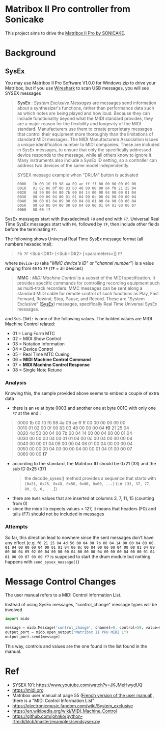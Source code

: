 Matribox II Pro controller from Sonicake 
===

This project aims to drive the [Matribox II Pro by SONICAKE](https://www.sonicake.com/pages/matribox-ii-pro-software-firmware-1).

# Background

## SysEx
You may use Matribox II Pro Software V1.0.0 for Windows.zip to drive
your Matribox, but if you use [Wireshark](https://www.wireshark.org/) to scan USB messages,
you will see SYSEX messages

> **SysEx** : *System Exclusive Messages* are messages send information about a synthesizer's functions, 
> rather than performance data such as which notes are being played and how loud.
> Because they can include functionality beyond what the MIDI standard provides, they are a major reason 
> for the flexibility and longevity of the MIDI standard. Manufacturers use them to create proprietary messages
> that control their equipment more thoroughly than the limitations of standard MIDI messages.
> The MIDI Manufacturers Association issues a unique identification number to MIDI companies.
> These are included in SysEx messages, to ensure that only the specifically addressed device responds to the message, 
> while all others know to ignore it. Many instruments also include a SysEx ID setting, so a controller 
> can address two devices of the same model independently.

> SYSEX message example when "DRUM" button is activated
> ````
> 0000   1b 00 10 f0 98 4a 09 ae ff ff 00 00 00 00 09 00
> 0010   01 02 00 0f 00 83 03 48 00 00 00 04 f0 21 25 04
> 0020   4d 50 00 04 00 7b 00 04 14 00 00 04 00 00 01 04
> 0030   00 00 00 04 00 01 01 04 00 0c 00 04 00 00 00 04
> 0040   00 00 01 04 09 00 00 04 08 01 00 04 00 00 00 04
> 0050   00 00 00 04 00 00 00 04 00 00 01 04 01 00 00 07
> 0060   00 00 f7
> ````

SysEx messages start with (hexadecimal) `F0` and end with `F7`.
Universal Real Time SysEx messages start with `F0`, followed by `7F`, then include other fields before the terminating `F7`.

The following shows Universal Real Time SysEx message format (all numbers hexadecimal):

> `F0 7F` <Device-ID> <Sub-ID#1> [<Sub-ID#2> [\<parameters\>]] `F7`

where `Device-ID` (aka "*MMC device's ID*" or "*channel number*") is a value ranging from `00` to `7F` (`7F` = all devices)

> **MMC** : *MIDI Machine Control* is a subset of the MIDI specification.
> It provides specific commands for controlling recording equipment 
> such as multi-track recorders. 
> MMC messages can be sent along a standard MIDI cable for remote control 
> of such functions as Play, Fast Forward, Rewind, Stop, Pause, and Record. 
> These are "System Exclusive" ([SysEx](https://en.wikipedia.org/wiki/MIDI#System_Exclusive_messages)) messages, 
> specifically Real Time Universal SysEx messages. 


and `Sub-ID#1:` is one of the following values. The bolded values are MIDI Machine Control related:
* 01 = Long Form MTC
* 02 = MIDI Show Control
* 03 = Notation Information
* 04 = Device Control
* 05 = Real Time MTC Cueing
* 06 = **MIDI Machine Control Command**
* 07 = **MIDI Machine Control Response**
* 08 = Single Note Retune 

### Analysis
Knowing this, the sample provided above seems to embed a couple of extra data

* there is an `FO` at byte 0003 and another one at byte  001C with only one `F7` at the end :
> 0000   1b 00 10 f0 98 4a 09 ae ff ff 00 00 00 00 09 00 <br>
> 0010   01 02 00 0f 00 83 03 48 00 00 00 04 **f0** 21 25 04 <br>
> 0020   4d 50 00 04 00 7b 00 04 14 00 00 04 00 00 01 04 <br>
> 0030   00 00 00 04 00 01 01 04 00 0c 00 04 00 00 00 04 <br>
> 0040   00 00 01 04 09 00 00 04 08 01 00 04 00 00 00 04 <br>
> 0050   00 00 00 04 00 00 00 04 00 00 01 04 01 00 00 07 <br>
> 0060   00 00 **f7** <br>
* according to the standard, the Matribox ID should be 0x21 (33) and the sub ID 0x25 (37)
   > the decode_sysex() method provides a sequence that starts with `[0x21, 0x25, 0x4D, 0x50, 0x00, 0x00, ...]` (i.e. `[33, 37, 77, 80, 0, 0, ...]`) 
* there are `0x04` values that are inserted at columns 3, 7, 11, 15 (counting from 0) 
* since the mido lib expects values < 127, it means that headers (F0) and tails (F7) should not be included in messages

### Attempts
So far, this direction lead to nowhere since the sent messages don't have any effect (e.g. 
`f0 21 25 04 4d 50 00 04 00 7b 00 04 14 00 00 04 00 00 01 04 00 00 00 04 00 01 01 04 00 0c 00 04 00 00 00 04 00 00 01 04 09 00 00 04 05 02 00 04 00 00 00 04 00 00 00 04 00 00 00 04 00 00 01 04 01 00 00 07 00 00 f7`
is supposed to start the drum module but nothing happens with `send_sysex_message()`)

# Message Control Changes
The user manual refers to a MIDI Control Information List.

Instead of using SysEx messages, "control_change" message types will be involved
````python
import mido

message = mido.Message('control_change', channel=0, control=59, value=60)
output_port = mido.open_output("Matribox II PRO MIDI 1")
output_port.send(message)
````

This way, controls and values are the one found in the list found in the manual.

# Ref
* SYSEX 101: https://www.youtube.com/watch?v=JKJMeHwydUQ
* https://midi.org
* Matribox user manual at page 55 ([French version of the user manual](https://cdn.shopify.com/s/files/1/0100/1950/4185/files/QME-200_Manual-FR.pdf?v=1728524183)), there is a "MIDI Control Information List"
* https://electronicmusic.fandom.com/wiki/System_exclusive
* https://en.wikipedia.org/wiki/MIDI_Machine_Control
* https://github.com/johnko/python-rtmidi/blob/master/examples/sendsysex.py